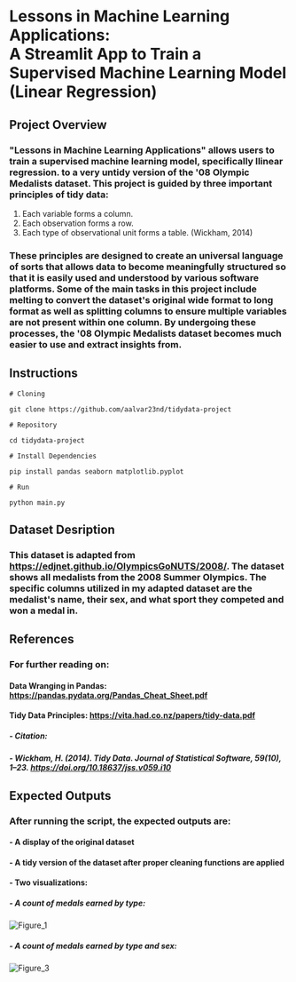 # Lessons in Machine Learning Applications: <br> A Streamlit App to Train a Supervised Machine Learning Model (Linear Regression)

## Project Overview
### "Lessons in Machine Learning Applications" allows users to train a supervised machine learning model, specifically llinear regression. to a very untidy version of the '08 Olympic Medalists dataset. This project is guided by three important principles of tidy data:<br>
1. Each variable forms a column. 
2. Each observation forms a row.
3. Each type of observational unit forms a table. (Wickham, 2014)<br>
### These principles are designed to create an universal language of sorts that allows data to become meaningfully structured so that it is easily used and understood by various software platforms. Some of the main tasks in this project include melting to convert the dataset's original wide format to long format as well as splitting columns to ensure multiple variables are not present within one column. By undergoing these processes, the '08 Olympic Medalists dataset becomes much easier to use and extract insights from.

## Instructions

```
# Cloning

git clone https://github.com/aalvar23nd/tidydata-project

# Repository

cd tidydata-project

# Install Dependencies

pip install pandas seaborn matplotlib.pyplot

# Run

python main.py

```
## Dataset Desription
### This dataset is adapted from https://edjnet.github.io/OlympicsGoNUTS/2008/. The dataset shows all medalists from the 2008 Summer Olympics. The specific columns utilized in my adapted dataset are the medalist's name, their sex, and what sport they competed and won a medal in. 

## References
### For further reading on:
#### Data Wranging in Pandas: https://pandas.pydata.org/Pandas_Cheat_Sheet.pdf
#### Tidy Data Principles: https://vita.had.co.nz/papers/tidy-data.pdf 
##### - Citation:
#####   - Wickham, H. (2014). Tidy Data. Journal of Statistical Software, 59(10), 1–23. https://doi.org/10.18637/jss.v059.i10

## Expected Outputs
### After running the script, the expected outputs are:<br>
#### - A display of the original dataset
#### - A tidy version of the dataset after proper cleaning functions are applied
#### - Two visualizations:
##### - A count of medals earned by type: <br> 
![Figure_1](https://github.com/user-attachments/assets/7b921617-f245-43d1-9960-6e5e61307974)
##### - A count of medals earned by type and sex: <br>
![Figure_3](https://github.com/user-attachments/assets/323d0aa7-6f1d-422c-8e34-0e538edaf072)
